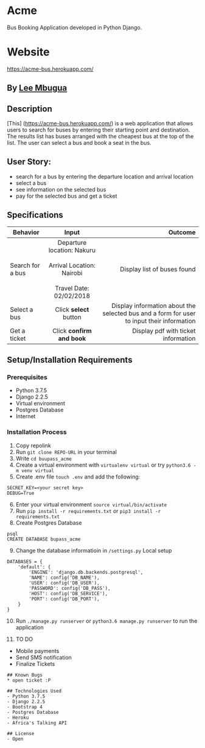 # Acme
Bus Booking Application developed in Python Django.

# Website
https://acme-bus.herokuapp.com/

## By **[Lee Mbugua](https://github.com/Mbugua)**

## Description
[This] (https://acme-bus.herokuapp.com/) is a web application that allows users to search for buses by entering their starting point and destination. The results list has buses arranged with the cheapest bus at the top of the list. The user can select a bus and book a seat in the bus.

## User Story:
* search for a bus by entering the departure location and arrival location
* select a bus
* see information on the selected bus
* pay for the selected bus and get a ticket

## Specifications
| Behavior        | Input           | Outcome  |
| ------------- |:-------------:| -----:|
| Search for a bus | Departure location: Nakuru <br> <br> Arrival Location: Nairobi <br> <br> Travel Date: 02/02/2018 | Display list of buses found |
| Select a bus | Click **select** button | Display information about the selected bus and a form for user to input their information |
| Get a ticket | Click **confirm and book** | Display pdf with ticket information |

## Setup/Installation Requirements

### Prerequisites
* Python 3.7.5
* Django 2.2.5
* Virtual environment
* Postgres Database
* Internet

### Installation Process
1. Copy repolink
2. Run `git clone REPO-URL` in your terminal
3. Write `cd buupass_acme`
4. Create a virtual environment with `virtualenv virtual` or try `python3.6 -m venv virtual`
5. Create .env file `touch .env` and add the following:
```
SECRET_KEY=<your secret key>
DEBUG=True
```
6. Enter your virtual environment `source virtual/bin/activate`
7. Run `pip install -r requirements.txt` or `pip3 install -r requirements.txt`
8. Create Postgres Database

```
psql
CREATE DATABASE bupass_acme
```
9. Change the database informatioin in `/settings.py`
Local setup
```
DATABASES = {
    'default': {
        'ENGINE': 'django.db.backends.postgresql',
        'NAME': config('DB_NAME'),
        'USER': config('DB_USER'),
        'PASSWORD': config('DB_PASS'),
        'HOST': config('DB_SERVICE'),
        'PORT': config('DB_PORT'),
    }
}
```
10. Run `./manage.py runserver` or `python3.6 manage.py runserver` to run the application

11. TO DO
- Mobile payments
- Send SMS notification
- Finalize Tickets
```
## Known Bugs
* open ticket :P

## Technologies Used
- Python 3.7.5
- Django 2.2.5
- Bootstrap 4
- Postgres Database
- Heroku
- Africa's Talking API

## License
- Open
